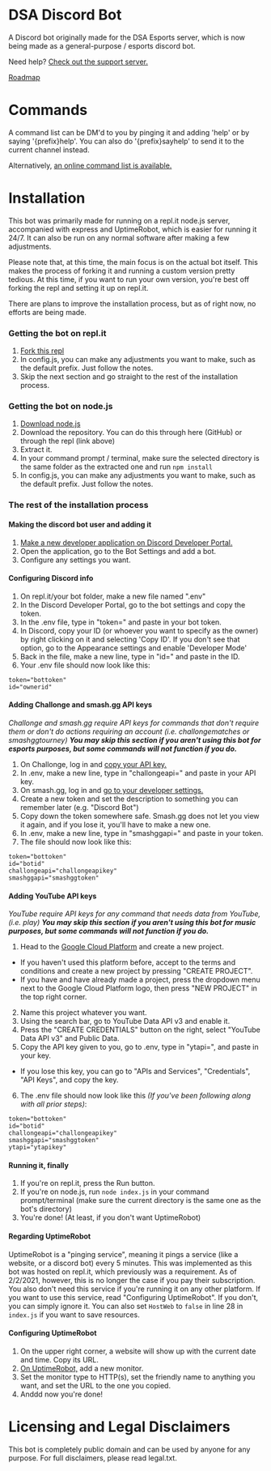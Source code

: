 # DSA Discord Bot
A Discord bot originally made for the DSA Esports server, which is now being made as a general-purpose / esports discord bot.

Need help? [Check out the support server.](https://discord.gg/Nfkdm6vnbD)

[Roadmap](https://trello.com/b/1nwmnqVx/dsa-bot-roadmap)

# Commands
A command list can be DM'd to you by pinging it and adding 'help' or by saying '{prefix}help'. You can also do '{prefix}sayhelp' to send it to the current channel instead.

Alternatively, [an online command list is available.](http://ggtylerr.digital/projects/dsabot/commands)

# Installation
This bot was primarily made for running on a repl.it node.js server, accompanied with express and UptimeRobot, which is easier for running it 24/7. It can also be run on any normal software after making a few adjustments.

Please note that, at this time, the main focus is on the actual bot itself. This makes the process of forking it and running a custom version pretty tedious. At this time, if you want to run your own version, you're best off forking the repl and setting it up on repl.it.

There are plans to improve the installation process, but as of right now, no efforts are being made.

### Getting the bot on repl.it
1. [Fork this repl](https://repl.it/@TylerFlowers/DSA-Disc-Bot)
2. In config.js, you can make any adjustments you want to make, such as the default prefix. Just follow the notes.
3. Skip the next section and go straight to the rest of the installation process.

### Getting the bot on node.js
1. [Download node.js](https://nodejs.org/en/)
2. Download the repository. You can do this through here (GitHub) or through the repl (link above)
3. Extract it.
4. In your command prompt / terminal, make sure the selected directory is the same folder as the extracted one and run `npm install`
5. In config.js, you can make any adjustments you want to make, such as the default prefix. Just follow the notes.

### The rest of the installation process
#### Making the discord bot user and adding it
1. [Make a new developer application on Discord Developer Portal.](https://discordapp.com/developers/applications)
2. Open the application, go to the Bot Settings and add a bot.
3. Configure any settings you want.

#### Configuring Discord info
1. On repl.it/your bot folder, make a new file named ".env"
2. In the Discord Developer Portal, go to the bot settings and copy the token.
3. In the .env file, type in "token=" and paste in your bot token.
4. In Discord, copy your ID (or whoever you want to specify as the owner) by right clicking on it and selecting 'Copy ID'. If you don't see that option, go to the Appearance settings and enable 'Developer Mode'
5. Back in the file, make a new line, type in "id=" and paste in the ID.
6. Your .env file should now look like this:
```
token="bottoken"
id="ownerid"
```

#### Adding Challonge and smash.gg API keys
*Challonge and smash.gg require API keys for commands that don't require them or don't do actions requiring an account (i.e. challongematches or smashggtourney)*
**_You may skip this section if you aren't using this bot for esports purposes, but some commands will not function if you do._**
1. On Challonge, log in and [copy your API key.](https://challonge.com/settings/developer)
2. In .env, make a new line, type in "challongeapi=" and paste in your API key.
3. On smash.gg, log in and [go to your developer settings.](https://smash.gg/admin/user/a4829083/developer)
4. Create a new token and set the description to something you can remember later (e.g. "Discord Bot")
5. Copy down the token somewhere safe. Smash.gg does not let you view it again, and if you lose it, you'll have to make a new one.
6. In .env, make a new line, type in "smashggapi=" and paste in your token.
7. The file should now look like this:
```
token="bottoken"
id="botid"
challongeapi="challongeapikey"
smashggapi="smashggtoken"
```

#### Adding YouTube API keys
*YouTube require API keys for any command that needs data from YouTube, (i.e. play)*
**_You may skip this section if you aren't using this bot for music purposes, but some commands will not function if you do._**
1. Head to the [Google Cloud Platform](https://console.cloud.google.com/apis/dashboard) and create a new project.
  * If you haven't used this platform before, accept to the terms and conditions and create a new project by pressing "CREATE PROJECT".
  * If you have and have already made a project, press the dropdown menu next to the Google Cloud Platform logo, then press "NEW PROJECT" in the top right corner.
2. Name this project whatever you want.
3. Using the search bar, go to YouTube Data API v3 and enable it.
4. Press the "CREATE CREDENTIALS" button on the right, select "YouTube Data API v3" and Public Data.
5. Copy the API key given to you, go to .env, type in "ytapi=", and paste in your key.
  * If you lose this key, you can go to "APIs and Services", "Credentials", "API Keys", and copy the key.
6. The .env file should now look like this *(If you've been following along with all prior steps)*:
```
token="bottoken"
id="botid"
challongeapi="challongeapikey"
smashggapi="smashggtoken"
ytapi="ytapikey"
```

#### Running it, finally
1. If you're on repl.it, press the Run button.
2. If you're on node.js, run `node index.js` in your command prompt/terminal (make sure the current directory is the same one as the bot's directory)
3. You're done! (At least, if you don't want UptimeRobot)

#### Regarding UptimeRobot
UptimeRobot is a "pinging service", meaning it pings a service (like a website, or a discord bot) every 5 minutes. This was implemented as this bot was hosted on repl.it, which previously was a requirement. As of 2/2/2021, however, this is no longer the case if you pay their subscription. You also don't need this service if you're running it on any other platform. If you want to use this service, read "Configuring UptimeRobot". If you don't, you can simply ignore it. You can also set `HostWeb` to `false` in line 28 in `index.js` if you want to save resources.

#### Configuring UptimeRobot
1. On the upper right corner, a website will show up with the current date and time. Copy its URL.
2. [On UptimeRobot,](https://uptimerobot.com/dashboard) add a new monitor.
3. Set the monitor type to HTTP(s), set the friendly name to anything you want, and set the URL to the one you copied.
4. Anddd now you're done!

# Licensing and Legal Disclaimers
This bot is completely public domain and can be used by anyone for any purpose. For full disclaimers, please read legal.txt.
